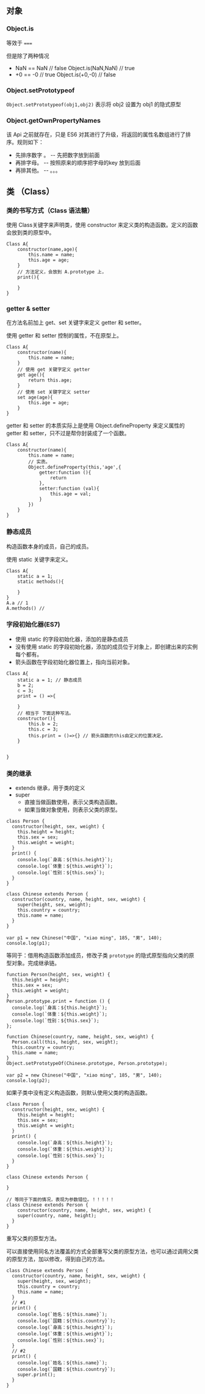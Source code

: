 ## 对象

### Object.is

等效于 `===` 

但是除了两种情况

+ NaN == NaN  // false  							Object.is(NaN,NaN) 				// true
+ +0 == -0          // true                               Object.is(+0,-0)                                 // false

### Object.setPrototypeof

`Object.setPrototypeof(obj1,obj2)` 表示将 obj2 设置为 obj1 的隐式原型



### Object.getOwnPropertyNames

该 Api 之前就存在，只是 ES6 对其进行了升级，将返回的属性名数组进行了排序。规则如下：

+ 先排序数字 。 -- 先把数字放到前面
+ 再排字母。      -- 按照原来的顺序把字母的key 放到后面
+ 再排其他。      -- 。。。



## 类 （Class）

### 类的书写方式（Class 语法糖）

使用 Class关键字来声明类，使用 constructor 来定义类的构造函数。定义的函数会放到类的原型中。

```
Class A{
	constructor(name,age){
		this.name = name;
		this.age = age;
	}
	// 方法定义，会放到 A.prototype 上，
	print(){
	
	}
}
```

### getter & setter

在方法名前加上 get、set 关键字来定义 getter 和 setter。

使用 getter 和 setter 控制的属性，不在原型上。

```
Class A{
	constructor(name){
		this.name = name;
	}
	// 使用 get 关键字定义 getter
	get age(){
		return this.age;
	}
	// 使用 set 关键字定义 setter
	set age(age){
		this.age = age;
	}
}
```

getter 和 setter 的本质实际上是使用 Object.defineProperty 来定义属性的getter 和 setter，只不过是帮你封装成了一个函数。

```
Class A{
	constructor(name){
		this.name = name;
		// 实质。
		Object.defineProperty(this,'age',{
			getter:function (){
				return 
			},
			setter:function (val){
				this.age = val;
			}
		})
	}
}
```

### 静态成员

构造函数本身的成员，自己的成员。

使用 static 关键字来定义。

```
Class A{
	static a = 1;
	static methods(){
	
	}
}
A.a // 1
A.methods() //
```

### 字段初始化器(ES7)

+ 使用 static 的字段初始化器，添加的是静态成员
+ 没有使用 static 的字段初始化器，添加的成员位于对象上，即创建出来的实例每个都有。
+ 箭头函数在字段初始化器位置上，指向当前对象。

```
Class A{
 	static a = 1; // 静态成员
 	b = 2;
 	c = 3;
 	print = () =>{
 		
 	}
 	// 相当于 下面这种写法。
 	constructor(){
 		this.b = 2;
 		this.c = 3;
 		this.print = ()=>{} // 箭头函数的this由定义的位置决定。
 	}
 	
 	
}
```

### 类的继承

+ extends   继承，用于类的定义
+ super   
  + 直接当做函数使用，表示父类构造函数。
  + 如果当做对象使用，则表示父类的原型。

```
class Person {
  constructor(height, sex, weight) {
    this.height = height;
    this.sex = sex;
    this.weight = weight;
  }
  print() {
    console.log(`身高：${this.height}`);
    console.log(`体重：${this.weight}`);
    console.log(`性别：${this.sex}`);
  }
}

class Chinese extends Person {
  constructor(country, name, height, sex, weight) {
    super(height, sex, weight);
    this.country = country;
    this.name = name;
  }
}

var p1 = new Chinese("中国", "xiao ming", 185, "男", 140);
console.log(p1);
```

等同于：借用构造函数添加成员，修改子类 `prototype` 的隐式原型指向父类的原型对象。完成继承链。

```
function Person(height, sex, weight) {
  this.height = height;
  this.sex = sex;
  this.weight = weight;
}
Person.prototype.print = function () {
  console.log(`身高：${this.height}`);
  console.log(`体重：${this.weight}`);
  console.log(`性别：${this.sex}`);
};

function Chinese(country, name, height, sex, weight) {
  Person.call(this, height, sex, weight);
  this.country = country;
  this.name = name;
}
Object.setPrototypeOf(Chinese.prototype, Person.prototype);

var p2 = new Chinese("中国", "xiao ming", 185, "男", 140);
console.log(p2);
```

如果子类中没有定义构造函数，则默认使用父类的构造函数。

```
class Person {
  constructor(height, sex, weight) {
    this.height = height;
    this.sex = sex;
    this.weight = weight;
  }
  print() {
    console.log(`身高：${this.height}`);
    console.log(`体重：${this.weight}`);
    console.log(`性别：${this.sex}`);
  }
}

class Chinese extends Person {
 	
}

// 等同于下面的情况，表现为参数错位。！！！！！
class Chinese extends Person {
 	constructor(country, name, height, sex, weight) {
    super(country, name, height);
  }
}
```

重写父类的原型方法。

可以直接使用同名方法覆盖的方式全部重写父类的原型方法，也可以通过调用父类的原型方法，加以修改，得到自己的方法。

```
class Chinese extends Person {
  constructor(country, name, height, sex, weight) {
    super(height, sex, weight);
    this.country = country;
    this.name = name;
  }
  // #1
  print() {
    console.log(`姓名：${this.name}`);
    console.log(`国籍：${this.country}`);
    console.log(`身高：${this.height}`);
    console.log(`体重：${this.weight}`);
    console.log(`性别：${this.sex}`);
  }
  // #2
  print() {
    console.log(`姓名：${this.name}`);
    console.log(`国籍：${this.country}`);
    super.print();
  }
}
```

